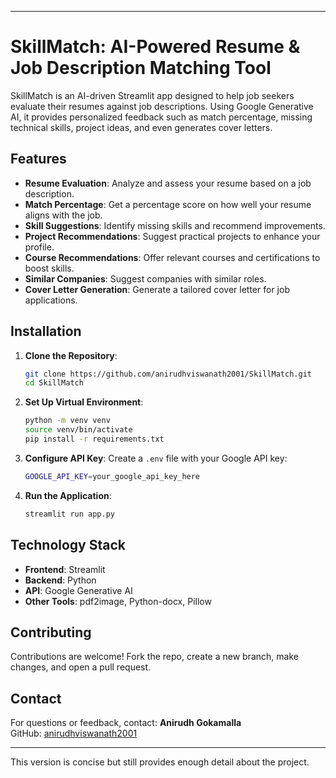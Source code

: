

---

# SkillMatch: AI-Powered Resume & Job Description Matching Tool

SkillMatch is an AI-driven Streamlit app designed to help job seekers evaluate their resumes against job descriptions. Using Google Generative AI, it provides personalized feedback such as match percentage, missing technical skills, project ideas, and even generates cover letters.

## Features
- **Resume Evaluation**: Analyze and assess your resume based on a job description.
- **Match Percentage**: Get a percentage score on how well your resume aligns with the job.
- **Skill Suggestions**: Identify missing skills and recommend improvements.
- **Project Recommendations**: Suggest practical projects to enhance your profile.
- **Course Recommendations**: Offer relevant courses and certifications to boost skills.
- **Similar Companies**: Suggest companies with similar roles.
- **Cover Letter Generation**: Generate a tailored cover letter for job applications.

## Installation

1. **Clone the Repository**:
   ```bash
   git clone https://github.com/anirudhviswanath2001/SkillMatch.git
   cd SkillMatch
   ```
2. **Set Up Virtual Environment**:
   ```bash
   python -m venv venv
   source venv/bin/activate
   pip install -r requirements.txt
   ```
3. **Configure API Key**: Create a `.env` file with your Google API key:
   ```bash
   GOOGLE_API_KEY=your_google_api_key_here
   ```
4. **Run the Application**:
   ```bash
   streamlit run app.py
   ```

## Technology Stack
- **Frontend**: Streamlit
- **Backend**: Python
- **API**: Google Generative AI
- **Other Tools**: pdf2image, Python-docx, Pillow

## Contributing
Contributions are welcome! Fork the repo, create a new branch, make changes, and open a pull request.

## Contact
For questions or feedback, contact:
**Anirudh Gokamalla**  
GitHub: [anirudhviswanath2001](https://github.com/anirudhviswanath2001)

---

This version is concise but still provides enough detail about the project.
